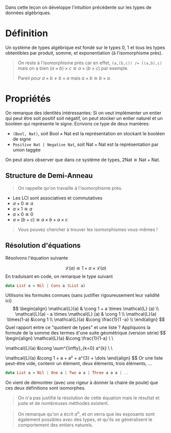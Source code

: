 Dans cette leçon on développe l'intuition précédente sur les types de données algébriques.

# Définition

Un système de types algébrique est fondé sur le types $\mathcal{0}$, $\mathcal{1}$ et tous les types obtentibles par produit, somme, et exponentiation (à l'isomorphisme près).

> On reste à l'isomorphisme près car en effet, `(a,(b,c)) /= ((a,b),c)` mais on a bien $(a\times b) \times c \cong a \times (b \times c)$ par exemple. 
> 
> Pareil pour $a \times b \neq b \times a$ mais $a \times b \cong b \times a$.


# Propriétés

On remarque des identités intéressantes: Si on veut implémenter un entier qui peut être soit positif soit négatif, on peut stocker un entier naturel et un booléen qui représente le signe. Ecrivons ce type de deux manières:

- `(Bool, Nat)`, soit $\text{Bool} \times \text{Nat}$ est la représentation en stockant le booléen de signe
- `Positive Nat | Negative Nat`, soit $\text{Nat} + \text{Nat}$ est la représentation par union taggée

On peut alors observer que dans ce système de types, $2\text{Nat} \cong \text{Nat} + \text{Nat}$.


## Structure de Demi-Anneau

> On rappelle qu'on travaille à l'isomorphisme près.

- Les LCI sont associatives et commutatives
- $a + \mathcal{0} \cong a$
- $a \times \mathcal{1} \cong a$
- $a × \mathcal{0} ≅ \mathcal{0}$
- $a \times (b + c) \cong a\times b + a \times c$

> Vous pouvez chercher à trouver les isomorphismes vous-mêmes ! 

## Résolution d'équations

Résolvons l'équation suivante

$$
\mathcal{L}(a) \cong 1 + a \times \mathcal{L}(a)
$$
En traduisant en code, on remarque le type suivant
```haskell
data List a = Nil | Cons a (List a)
```

Utilisons les formules connues (sans justifier rigoureusement leur validité ici)
$$
\begin{align}
\mathcal{L}(a)  & \cong 1 + a \times \mathcal{L} (a) \\
\mathcal{L}(a) - a \times \mathcal{L} (a)  & \cong 1 \\
\mathcal{L}(a) \times(1-a) &\cong 1 \\
\mathcal{L}(a) &\cong \frac{1}{1 -a} \\
\end{align}
$$
Quel rapport entre ce "quotient de types" et une liste ?
Appliquons la formule de la somme des termes d'une suite géométrique (version série)
$$
\begin{align}
\mathcal{L}(a) &\cong \frac{1}{1-a} \\ \\

\mathcal{L}(a) &\cong \sum^{\infty}_{k=0} a^{k} \\ \\

\mathcal{L}(a) &\cong 1 + a + a² + a^{3} + \dots
\end{align}
$$
Or une liste peut-être vide, contenir un élément, deux éléments, trois éléments, $\dots$
```haskell
data List a = Nil | One a | Two a a | Three a a a | ..
```

On vient de démontrer (avec une rigeur à donner la chaire de poule) que ces deux définitions sont isomorphes.

> On n'a pas justifié la résolution de cette équation mais le résultat et juste et de nombreuses méthodes existent.

> On remarque qu'on a écrit $a^{n}$, et on verra que les exposants sont également possibles avec des types, et qu'ils se généralisent le comportement des entiers naturels.
